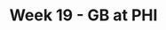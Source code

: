 ---
layout: game
title: Week 19 - GB at PHI
season: 2003
game_id: 2003_19_GB_PHI
away_team: GB
home_team: PHI
---